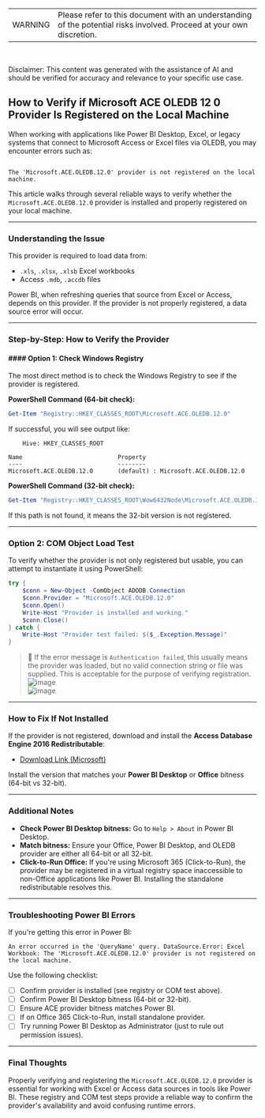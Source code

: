 <br><table><td>WARNING</td><td>Please refer to this document with an understanding of the potential risks involved. Proceed at your own discretion.</td></table><br>

Disclaimer: This content was generated with the assistance of AI and should be verified for accuracy and relevance to your specific use case.

## How to Verify if Microsoft ACE OLEDB 12 0 Provider Is Registered on the Local Machine

When working with applications like Power BI Desktop, Excel, or legacy systems that connect to Microsoft Access or Excel files via OLEDB, you may encounter errors such as:

```

The 'Microsoft.ACE.OLEDB.12.0' provider is not registered on the local machine.

````

This article walks through several reliable ways to verify whether the `Microsoft.ACE.OLEDB.12.0` provider is installed and properly registered on your local machine.

---

### Understanding the Issue

This provider is required to load data from:

- `.xls`, `.xlsx`, `.xlsb` Excel workbooks
- Access `.mdb`, `.accdb` files

Power BI, when refreshing queries that source from Excel or Access, depends on this provider. If the provider is not properly registered, a data source error will occur.

---

### Step-by-Step: How to Verify the Provider

#### #### Option 1: Check Windows Registry

The most direct method is to check the Windows Registry to see if the provider is registered.

**PowerShell Command (64-bit check):**

```powershell
Get-Item "Registry::HKEY_CLASSES_ROOT\Microsoft.ACE.OLEDB.12.0"
````

If successful, you will see output like:

```plaintext
    Hive: HKEY_CLASSES_ROOT

Name                           Property
----                           --------
Microsoft.ACE.OLEDB.12.0       (default) : Microsoft.ACE.OLEDB.12.0
```

**PowerShell Command (32-bit check):**

```powershell
Get-Item "Registry::HKEY_CLASSES_ROOT\Wow6432Node\Microsoft.ACE.OLEDB.12.0"
```

If this path is not found, it means the 32-bit version is not registered.

---

### Option 2: COM Object Load Test

To verify whether the provider is not only registered but usable, you can attempt to instantiate it using PowerShell:

```powershell
try {
    $conn = New-Object -ComObject ADODB.Connection
    $conn.Provider = "Microsoft.ACE.OLEDB.12.0"
    $conn.Open()
    Write-Host "Provider is installed and working."
    $conn.Close()
} catch {
    Write-Host "Provider test failed: $($_.Exception.Message)"
}
```

> 🔸 If the error message is `Authentication failed`, this usually means the provider was loaded, but no valid connection string or file was supplied. This is acceptable for the purpose of verifying registration.<br>![image](https://github.com/user-attachments/assets/9c54f07f-7979-4e96-83d9-7d8b36a5472e)
<br>![image](https://github.com/user-attachments/assets/f9e2cc5a-ee37-430a-9b46-2b98930f4cf1)


---

### How to Fix If Not Installed

If the provider is not registered, download and install the **Access Database Engine 2016 Redistributable**:

* [Download Link (Microsoft)](https://www.microsoft.com/en-us/download/details.aspx?id=54920)

Install the version that matches your **Power BI Desktop** or **Office** bitness (64-bit vs 32-bit).

---

### Additional Notes

* **Check Power BI Desktop bitness:** Go to `Help > About` in Power BI Desktop.
* **Match bitness:** Ensure your Office, Power BI Desktop, and OLEDB provider are either all 64-bit or all 32-bit.
* **Click-to-Run Office:** If you're using Microsoft 365 (Click-to-Run), the provider may be registered in a virtual registry space inaccessible to non-Office applications like Power BI. Installing the standalone redistributable resolves this.

---

### Troubleshooting Power BI Errors

If you're getting this error in Power BI:

```
An error occurred in the 'QueryName' query. DataSource.Error: Excel Workbook: The 'Microsoft.ACE.OLEDB.12.0' provider is not registered on the local machine.
```

Use the following checklist:

* [ ] Confirm provider is installed (see registry or COM test above).
* [ ] Confirm Power BI Desktop bitness (64-bit or 32-bit).
* [ ] Ensure ACE provider bitness matches Power BI.
* [ ] If on Office 365 Click-to-Run, install standalone provider.
* [ ] Try running Power BI Desktop as Administrator (just to rule out permission issues).

---

### Final Thoughts

Properly verifying and registering the `Microsoft.ACE.OLEDB.12.0` provider is essential for working with Excel or Access data sources in tools like Power BI. These registry and COM test steps provide a reliable way to confirm the provider's availability and avoid confusing runtime errors.
